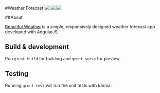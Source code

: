 #Weather Forecast [![](https://travis-ci.org/brahalla/BeautifulWeather.svg?branch=master)](https://travis-ci.org/brahalla/BeautifulWeather) [![](https://coveralls.io/repos/brahalla/BeautifulWeather/badge.svg?branch=master&service=github)](https://coveralls.io/github/brahalla/BeautifulWeather?branch=master) [![](https://badges.gitter.im/brahalla/BeautifulWeather.svg)](https://gitter.im/brahalla/BeautifulWeather?utm_source=badge&utm_medium=badge&utm_campaign=pr-badge&utm_content=badge)

##About

[Beautiful Weather](http://weather.danielcottone.com/) is a simple, responsively designed weather forecast app developed with AngularJS.

## Build & development

Run `grunt build` for building and `grunt serve` for preview.

## Testing

Running `grunt test` will run the unit tests with karma.
